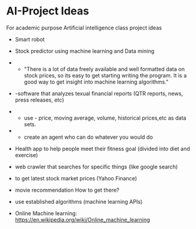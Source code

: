 # AI-Project Ideas

For academic purpose
Artificial intelligence class project ideas
- Smart robot
- Stock predictor using machine learning and Data mining
-   - "There is a lot of data freely available and well formatted data on stock prices, so its easy to get starting              writing the program. It is a good way to get insight into machine learning algorithms."
-   -software that analyzes texual financial reports (QTR reports, news, press releases, etc)
-   - use - price, moving average, volume, historical prices,etc as data sets.
-   - create an agent who can do whatever you would do
    
- Health app to help people meet their fitness goal (divided into diet and exercise)
- web crawler that searches for specific things (like google search)
-   to get latest stock market prices (Yahoo Finance)
- movie recommendation
How to get there?
- use established algorithms (machine learning APIs)
- Online Machine learning: https://en.wikipedia.org/wiki/Online_machine_learning 

